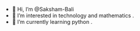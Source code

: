 - 👋 Hi, I’m @Saksham-Bali
- 👀 I’m interested in technology and mathematics .
- 🌱 I’m currently learning python .

<!---
Saksham-Bali/Saksham-Bali is a ✨ special ✨ repository because its `README.md` (this file) appears on your GitHub profile.
You can click the Preview link to take a look at your changes.
--->
